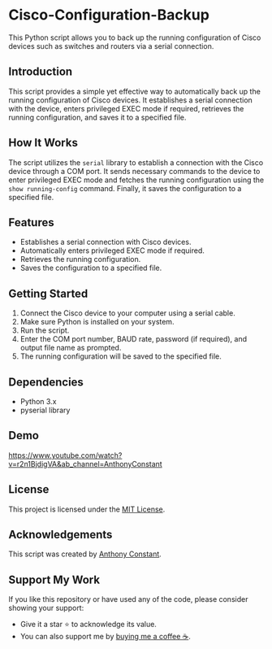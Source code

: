 # Cisco-Configuration-Backup

This Python script allows you to back up the running configuration of Cisco devices such as switches and routers via a serial connection.

## Introduction

This script provides a simple yet effective way to automatically back up the running configuration of Cisco devices. It establishes a serial connection with the device, enters privileged EXEC mode if required, retrieves the running configuration, and saves it to a specified file.

## How It Works

The script utilizes the `serial` library to establish a connection with the Cisco device through a COM port. It sends necessary commands to the device to enter privileged EXEC mode and fetches the running configuration using the `show running-config` command. Finally, it saves the configuration to a specified file.

## Features

- Establishes a serial connection with Cisco devices.
- Automatically enters privileged EXEC mode if required.
- Retrieves the running configuration.
- Saves the configuration to a specified file.

## Getting Started

1. Connect the Cisco device to your computer using a serial cable.
2. Make sure Python is installed on your system.
3. Run the script.
4. Enter the COM port number, BAUD rate, password (if required), and output file name as prompted.
5. The running configuration will be saved to the specified file.

## Dependencies

- Python 3.x
- pyserial library

## Demo 
https://www.youtube.com/watch?v=r2n1BjdigVA&ab_channel=AnthonyConstant

## License

This project is licensed under the [MIT License](https://opensource.org/licenses/MIT).

## Acknowledgements

This script was created by [Anthony Constant](https://anthonyconstant.co.uk/).

## Support My Work

If you like this repository or have used any of the code, please consider showing your support:

- Give it a star ⭐️ to acknowledge its value.
- You can also support me by [buying me a coffee ☕️](https://ko-fi.com/W7W144CAO).
